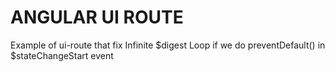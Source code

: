 ANGULAR UI ROUTE
================

Example of ui-route that fix Infinite $digest Loop if we do preventDefault() in $stateChangeStart event